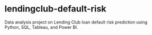 # lendingclub-default-risk
Data analysis project on Lending Club loan default risk prediction using Python, SQL, Tableau, and Power BI.

